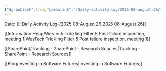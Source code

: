 ```yaml
---
{"dg-publish":true,"permalink":"/daily-activity-log/2025-08-august-26/","noteIcon":"","created":"2025-08-26T12:36:37.088-05:00"}
---
```


Date: [[-Daily Activity Log-/2025 08-August 26\|2025 08-August 26]]

[[Information Heap/WesTech Trickling Filter 5 Post failure inspection, meeting 1\|WesTech Trickling Filter 5 Post failure inspection, meeting 1]]

[[SharePoint/Tracking - SharePoint - Research Sources\|Tracking - SharePoint - Research Sources]]

[[Blog/Investing in Software Futures\|Investing in Software Futures]]